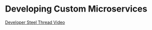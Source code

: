 # Developing Custom Microservices

[Developer Steel Thread Video](https://maanainc.app.box.com/s/edy56t1ib0tnv3854hwv4m84sx7mdqg5)



